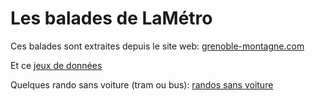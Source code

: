 # Les balades de LaMétro

Ces balades sont extraites depuis le site web: [grenoble-montagne.com](https://www.grenoble-montagne.com)

Et ce [jeux de données](https://www.data.gouv.fr/fr/datasets/r/6404a8f4-e61f-4b79-93d1-e4bd71dedc26)

Quelques rando sans voiture (tram ou bus): [randos sans voiture](NoCar/README.md)